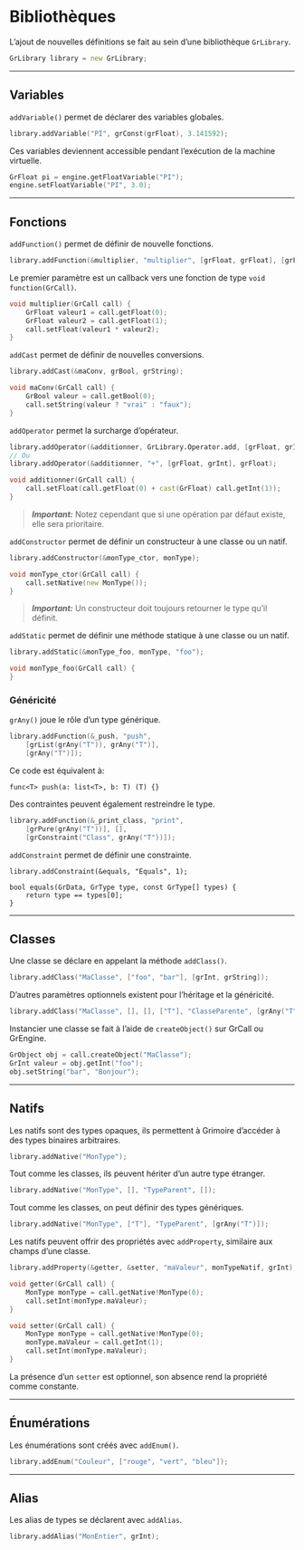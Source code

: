 # Bibliothèques

L’ajout de nouvelles définitions se fait au sein d’une bibliothèque `GrLibrary`.

```d
GrLibrary library = new GrLibrary;
```

* * *

## Variables

`addVariable()` permet de déclarer des variables globales.


```d
library.addVariable("PI", grConst(grFloat), 3.141592); 
```

Ces variables deviennent accessible pendant l’exécution de la machine virtuelle.

```d
GrFloat pi = engine.getFloatVariable("PI");
engine.setFloatVariable("PI", 3.0);
```

* * *

## Fonctions

`addFunction()` permet de définir de nouvelle fonctions.

```d
library.addFunction(&multiplier, "multiplier", [grFloat, grFloat], [grFloat]);
```

Le premier paramètre est un callback vers une fonction de type `void function(GrCall)`.

```d
void multiplier(GrCall call) {
	GrFloat valeur1 = call.getFloat(0);
	GrFloat valeur2 = call.getFloat(1);
    call.setFloat(valeur1 * valeur2);
}
```

`addCast` permet de définir de nouvelles conversions.

```d
library.addCast(&maConv, grBool, grString);

void maConv(GrCall call) {
    GrBool valeur = call.getBool(0);
    call.setString(valeur ? "vrai" : "faux");
}
```

`addOperator` permet la surcharge d’opérateur.

```d
library.addOperator(&additionner, GrLibrary.Operator.add, [grFloat, grInt], grFloat);
// Ou
library.addOperator(&additionner, "+", [grFloat, grInt], grFloat);

void additionner(GrCall call) {
    call.setFloat(call.getFloat(0) + cast(GrFloat) call.getInt(1));
}
```
> ***Important:***
Notez cependant que si une opération par défaut existe, elle sera prioritaire.

`addConstructor` permet de définir un constructeur à une classe ou un natif.

```d
library.addConstructor(&monType_ctor, monType);

void monType_ctor(GrCall call) {
    call.setNative(new MonType());
}
```
> ***Important:***
Un constructeur doit toujours retourner le type qu’il définit.

`addStatic` permet de définir une méthode statique à une classe ou un natif.

```d
library.addStatic(&monType_foo, monType, "foo");

void monType_foo(GrCall call) {
}
```

### Généricité

`grAny()` joue le rôle d’un type générique.

```d
library.addFunction(&_push, "push",
    [grList(grAny("T")), grAny("T")],
	[grAny("T")]);
```
Ce code est équivalent à:
```grimoire
func<T> push(a: list<T>, b: T) (T) {}
```
Des contraintes peuvent également restreindre le type.
```d
library.addFunction(&_print_class, "print",
    [grPure(grAny("T"))], [],
    [grConstraint("Class", grAny("T"))]);
```

`addConstraint` permet de définir une constrainte.

```grimoire
library.addConstraint(&equals, "Equals", 1);

bool equals(GrData, GrType type, const GrType[] types) {
    return type == types[0];
}
```

* * *

## Classes

Une classe se déclare en appelant la méthode `addClass()`.
```d
library.addClass("MaClasse", ["foo", "bar"], [grInt, grString]);
```

D’autres paramètres optionnels existent pour l’héritage et la généricité.
```d
library.addClass("MaClasse", [], [], ["T"], "ClasseParente", [grAny("T")]);
```

Instancier une classe se fait à l’aide de `createObject()` sur GrCall ou GrEngine.
```d
GrObject obj = call.createObject("MaClasse");
GrInt valeur = obj.getInt("foo");
obj.setString("bar", "Bonjour");
```

* * *

## Natifs

Les natifs sont des types opaques, ils permettent à Grimoire d’accéder à des types binaires arbitraires.
```d
library.addNative("MonType");
```

Tout comme les classes, ils peuvent hériter d’un autre type étranger.
```d
library.addNative("MonType", [], "TypeParent", []);
```

Tout comme les classes, on peut définir des types génériques.
```d
library.addNative("MonType", ["T"], "TypeParent", [grAny("T")]);
```

Les natifs peuvent offrir des propriétés avec `addProperty`, similaire aux champs d’une classe.
```d
library.addProperty(&getter, &setter, "maValeur", monTypeNatif, grInt);

void getter(GrCall call) {
    MonType monType = call.getNative!MonType(0);
    call.setInt(monType.maValeur);
}

void setter(GrCall call) {
    MonType monType = call.getNative!MonType(0);
    monType.maValeur = call.getInt(1);
    call.setInt(monType.maValeur);
}
```
La présence d’un `setter` est optionnel, son absence rend la propriété comme constante.

* * *

## Énumérations

Les énumérations sont créés avec `addEnum()`.
```d
library.addEnum("Couleur", ["rouge", "vert", "bleu"]);
```

* * *

## Alias

Les alias de types se déclarent avec `addAlias`.
```d
library.addAlias("MonEntier", grInt);
```